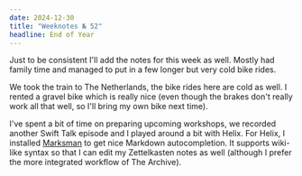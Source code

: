 ```yaml
---
date: 2024-12-30
title: "Weeknotes № 52"
headline: End of Year
---
```


Just to be consistent I'll add the notes for this week as well. Mostly had family time and managed to put in a few longer but very cold bike rides.

We took the train to The Netherlands, the bike rides here are cold as well. I rented a gravel bike which is really nice (even though the brakes don't really work all that well, so I'll bring my own bike next time).

I've spent a bit of time on preparing upcoming workshops, we recorded another Swift Talk episode and I played around a bit with Helix. For Helix, I installed [Marksman](https://github.com/artempyanykh/marksman) to get nice Markdown autocompletion. It supports wiki-like syntax so that I can edit my Zettelkasten notes as well (although I prefer the more integrated workflow of The Archive).
